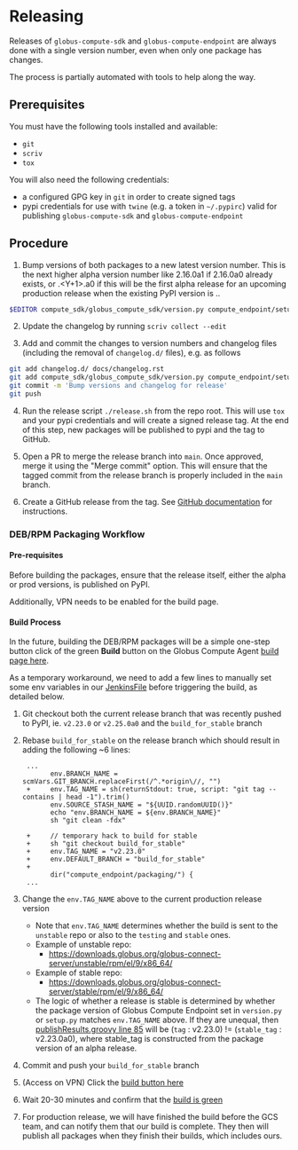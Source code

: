 # Releasing

Releases of `globus-compute-sdk` and `globus-compute-endpoint` are always done with a single version
number, even when only one package has changes.

The process is partially automated with tools to help along the way.

## Prerequisites

You must have the following tools installed and available:

- `git`
- `scriv`
- `tox`

You will also need the following credentials:

- a configured GPG key in `git` in order to create signed tags
- pypi credentials for use with `twine` (e.g. a token in `~/.pypirc`) valid for
    publishing `globus-compute-sdk` and `globus-compute-endpoint`

## Procedure

1. Bump versions of both packages to a new latest version number.  This is
   the next higher alpha version number like 2.16.0a1 if 2.16.0a0 already
   exists, or <X>.<Y+1>.<Z>a0 if this will be the first alpha release for an
   upcoming production release when the existing PyPI version is <X>.<Y>.<Z>

```bash
$EDITOR compute_sdk/globus_compute_sdk/version.py compute_endpoint/setup.py compute_endpoint/globus_compute_endpoint/version.py
```

2. Update the changelog by running `scriv collect --edit`

3. Add and commit the changes to version numbers and changelog files (including
   the removal of `changelog.d/` files), e.g. as follows

```bash
git add changelog.d/ docs/changelog.rst
git add compute_sdk/globus_compute_sdk/version.py compute_endpoint/setup.py compute_endpoint/globus_compute_endpoint/version.py
git commit -m 'Bump versions and changelog for release'
git push
```

4. Run the release script `./release.sh` from the repo root. This will use
   `tox` and your pypi credentials and will create a signed release tag. At the
   end of this step, new packages will be published to pypi and the tag to GitHub.

5. Open a PR to merge the release branch into `main`. Once approved, merge it using
   the "Merge commit" option. This will ensure that the tagged commit from the release
   branch is properly included in the `main` branch.

6. Create a GitHub release from the tag. See [GitHub documentation](https://docs.github.com/en/repositories/releasing-projects-on-github/managing-releases-in-a-repository#creating-a-release)
   for instructions.

### DEB/RPM Packaging Workflow

#### Pre-requisites

Before building the packages, ensure that the release itself, either the alpha
or prod versions, is published on PyPI.

Additionally, VPN needs to be enabled for the build page.

#### Build Process

In the future, building the DEB/RPM packages will be a simple one-step button
click of the green **Build** button on the Globus Compute Agent
[build page here](https://builds.globus.org/jenkins/job/BuildGlobusComputeAgentPackages/build?delay=0sec).

As a temporary workaround, we need to add a few lines to manually set some
env variables in our [JenkinsFile](https://github.com/globus/globus-compute/blob/743fa1e398fd40a00efb5880c55e3fa6e47392fc/compute_endpoint/packaging/JenkinsFile#L24) before triggering the build, as detailed below.

1. Git checkout both the current release branch that was recently pushed to
   PyPI, ie. ``v2.23.0`` or ``v2.25.0a0`` and the ``build_for_stable`` branch
2. Rebase ``build_for_stable`` on the release branch which should result in
   adding the following ~6 lines:

        ...
              env.BRANCH_NAME = scmVars.GIT_BRANCH.replaceFirst(/^.*origin\//, "")
        +     env.TAG_NAME = sh(returnStdout: true, script: "git tag --contains | head -1").trim()
              env.SOURCE_STASH_NAME = "${UUID.randomUUID()}"
              echo "env.BRANCH_NAME = ${env.BRANCH_NAME}"
              sh "git clean -fdx"

        +     // temporary hack to build for stable
        +     sh "git checkout build_for_stable"
        +     env.TAG_NAME = "v2.23.0"
        +     env.DEFAULT_BRANCH = "build_for_stable"
        +
              dir("compute_endpoint/packaging/") {
        ...

3. Change the ``env.TAG_NAME`` above to the current production release version
    * Note that ``env.TAG_NAME`` determines whether the build is sent to
      the ``unstable`` repo or also to the ``testing`` and ``stable`` ones.
    * Example of unstable repo:
        * https://downloads.globus.org/globus-connect-server/unstable/rpm/el/9/x86_64/
    * Example of stable repo:
        * https://downloads.globus.org/globus-connect-server/stable/rpm/el/9/x86_64/
    * The logic of whether a release is stable is determined by whether the
      package version of Globus Compute Endpoint set in ``version.py`` or
      ``setup.py`` matches ``env.TAG_NAME`` above.   If they are unequal, then
      [publishResults.groovy line 85](https://github.com/globusonline/gcs-build-scripts/blob/168617a0ccbb0aee7b3bee04ee67940bbe2a80f6/vars/publishResults.groovy#L85)
      will be (``tag`` : v2.23.0) != (``stable_tag`` : v2.23.0a0), where
      stable_tag is constructed from the package version of an alpha release.
4. Commit and push your ``build_for_stable`` branch
5. (Access on VPN) Click the [build button here](https://builds.globus.org/jenkins/job/BuildGlobusComputeAgentPackages/build?delay=0sec)
6. Wait 20-30 minutes and confirm that the [build is green](https://builds.globus.org/jenkins/job/BuildGlobusComputeAgentPackages/)
7. For production release, we will have finished the build before the GCS
   team, and can notify them that our build is complete.  They then will
   publish all packages when they finish their builds, which includes ours.
